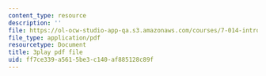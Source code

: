 ```yaml
---
content_type: resource
description: ''
file: https://ol-ocw-studio-app-qa.s3.amazonaws.com/courses/7-014-introductory-biology-spring-2005/ff7ce339a5615be3c140af885128c89f_SGHx6jKvxr8.pdf
file_type: application/pdf
resourcetype: Document
title: 3play pdf file
uid: ff7ce339-a561-5be3-c140-af885128c89f
---
```

